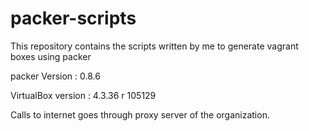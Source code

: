 # packer-scripts
This repository contains the scripts written by me to generate vagrant boxes using packer


packer Version : 0.8.6

VirtualBox version : 4.3.36 r 105129

Calls to internet goes through proxy server of the organization.
